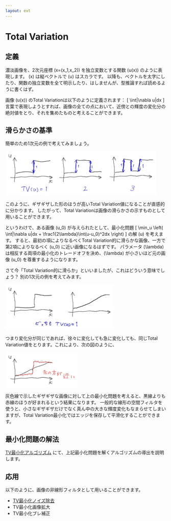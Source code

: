 ```yaml
---
layout: ext
---
```

# Total Variation

## 定義

濃淡画像を、2次元座標 \(x=(x_1,x_2)\) を独立変数とする関数 \(u(x)\) のように表現します。
\(x\) は縦ベクトルで \(u\) はスカラです。
以降も、ベクトルを太字にしたり、関数の独立変数を全て明示したり、はしませんが、型推論すれば読めるように書くはず。

画像 \(u(x)\) のTotal Variationは以下のように定義されます：
\[ \int|\nabla u|dx \]
言葉で表現しようとすれば、画像の全ての点において、近傍との輝度の変化分の絶対値をとり、それを集めたものと考えることができます。

## 滑らかさの基準

簡単のため1次元の例で考えてみましょう。

![](tv_01.jpg)

このように、ギザギザした形のほうが高いTotal Variation値になることが直感的に分かります。
したがって、Total Variationは画像の滑らかさの示すものとして用いることができます。

というわけで、ある画像 \(u_0\) が与えられたとして、最小化問題
\[
\min_u \left(
  \int|\nabla u|dx + \frac1{2\lambda}\int(u-u_0)^2dx
\right)
\]
の解 \(u\) を考えます。
すると、最初の項によりなるべくTotal Variation的に滑らかな画像、一方で第2項によりなるべく \(u_0\) に近い画像になるはずです。
パラメータ \(\lambda\) は相反する両項の最小化のトレードオフを決め、\(\lambda\) が小さいほど元の画像 \(u_0\) を尊重するようになります。

さて今「Total Variation的に滑らか」といいましたが、これはどういう意味でしょう？
別の1次元の例を考えてみます。

![](tv_02.jpg)

つまり変化分が同じであれば、徐々に変化しても急に変化しても、同じTotal Variation値をとります。これにより、次の図のように、

![](tv_03.jpg)

灰色線で示したギザギザな画像に対して上の最小化問題を考えると、黒線よりも赤線のほうが好まれるという結果になります。
一般的な線形の空間フィルタを使うと、小さなギザギザだけでなく真ん中の大きな輝度変化もなまらせてしまいますが、Total Variation最小化ではエッジを保存して平滑化することができます。

## 最小化問題の解法

[TV最小化アルゴリズム](TV/TVMin) にて、上記最小化問題を解くアルゴリズムの導出を説明します。

## 応用

以下のように、画像の非線形フィルタとして用いることができます。

* [TV最小化ノイズ除去](TV/TVMinNR)
* TV最小化画像拡大
* TV最小化ブレ補正
